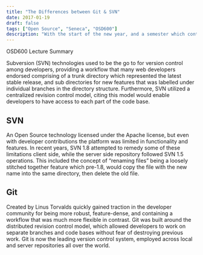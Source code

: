 ```yaml
---
title: "The Differences between Git & SVN"
date: 2017-01-19
draft: false
tags: ["Open Source", "Seneca", "OSD600"]
description: "With the start of the new year, and a semester which contains a promising set of courses that many are excited for, it's appropriate that open source technologies have become the leading topic of this semester."
---
```


OSD600 Lecture Summary

Subversion (SVN) technologies used to be the go to for version control among developers, providing a workflow that many web developers endorsed comprising of a trunk directory which represented the latest stable release, and sub directories for new features that was labelled under individual branches in the directory structure. Furthermore, SVN utilized a centralized revision control model, citing this model would enable developers to have access to each part of the code base.

## SVN

An Open Source technology licensed under the Apache license, but even with developer contributions the platform was limited in functionality and features. In recent years, SVN 1.8 attempted to remedy some of these limitations client side, while the server side repository followed SVN 1.5 operations. This included the concept of “renaming files” being a loosely stitched together feature which pre-1.8, would copy the file with the new name into the same directory, then delete the old file.

## Git

Created by Linus Torvalds quickly gained traction in the developer community for being more robust, feature-dense, and containing a workflow that was much more flexible in contrast. Git was built around the distributed revision control model, which allowed developers to work on separate branches and code bases without fear of destroying previous work. Git is now the leading version control system, employed across local and server repositories all over the world.
